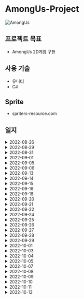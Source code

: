 # AmongUs-Project

![AmongUs](https://user-images.githubusercontent.com/61501112/193694456-c481c254-5c18-45c3-b1b9-a1e92b14f813.jpg)

## 프로젝트 목표
- AmongUs 2D게임 구현

## 사용 기술
- 유니티
- C#

## Sprite
- spriters-resource.com

## 일지

<details>
 <summary>2022-08-26</summary>
 
**1. UI setting**
- 해상도 설정 : Canvas Scaler > Scale With Screen Size 설정후 해상도에 맞게 설정
 
 ---
 
</details>
 
<details>
  <summary>2022-08-29</summary>
 
  **1. Quit, Online button 구현**
 
 ---
 
</details>
 
<details>
 <summary>2022-08-31</summary>
 
 **MainMenu 화면에 별, 캐릭터가 자유롭게 움직이도록 구현**
    
 **1. Particle 시스템 구현**
 - Prewarm : 게임이 시작되는 순간에 처음 생성되는 위치부터 파티클을 생성하지 않고 미리 계산하여 파티클을 자연스럽게 배치해주는 역할이다.
 - Emission > Rate over Time : 파티클의 개수 수정 가능.
    
 **2. Shader 그래프 구현**
 - 셰이더 그래프에서 _MainTex라는 이름 사용시 Renderer 계열 컴포넌트에서 사용하는 텍스처들을 자동으로 가져와준다.
 - 오류 : 이름을 _MainTex라고 해도 오류가 났는데, 셰이더그래프에서 이름이랑 Reference도 똑같이 바꿔줘야 한다.
 
 ---
 
</details>
 
<details>
 <summary>2022-09-01</summary>
 
 **1. Online UI 구현**
 - 각 오브젝트들을 정렬할 때 Horizontal Layout Group, Content Size Fitter 컴포넌트를 추가해 구성해주면 정렬이 깔끔히 된다.
 - 하다가 응답없어서 껏다가 키니까 Hierarchy창 다 초기화됨, 저장 프로젝트 파일이 없음...  
 
 ---
 
</details>
 
<details>
 <summary>2022-09-05</summary>
 
 **1. Online UI 구현**
 - 닉네임이 비어있을 때 (흔들림) 애니메이션 구현
    
 **2. Create Room UI 구현**
 - Interactable : 버튼 기능의 활성화/비활성화 기능을 가지며, SetActive 처럼 쓰인다.
 - GetComponentInChildren : 자식 오브젝트의 컴포넌트를 가져온다.
    
 **3. Online & Create Room UI 연결**
 
 ---
 
</details>
 
<details>
 <summary>2022-09-06</summary>
 
 **Mirror & NetWork Settings**
 **1. Network Room Manager** : ( Offline Scene > Game Room Scene > Gameplay Scene ) 처럼 3단 구조로 씬을 관리하면서 네트워크 통신에 도움을 주는 클래스이다.
 - Offline : 게임 네트워크에 접속하지 않은 씬
 - Room Player Prefab : 게임 대기실에 입장한 플레이어의 오브젝트
 ![Scene 구조](https://user-images.githubusercontent.com/61501112/188642700-2486399a-f4ae-4536-aaf0-99e9c6a58ea3.JPG)
 - Room Manager가 Room Player 프리팹을 인스턴스화 해서 플레이어에게 할당해주고 이 오브젝트를 통해 통신하게 되는 구조이다.
 ![Scene 구조1](https://user-images.githubusercontent.com/61501112/188642719-13678821-1355-48e0-a7e2-e12c472e8f3c.JPG)
 - Room Player Prefab : 게임 시작 전 게임대기실에서 플레이어가 서버와 상호작용을하기 위함.
 - Player Prefab : 게임 시작 후 Gameplay Scene에서 서버와 상호작용을 한다.
 
 ---
 
</details>
 
<details>
 <summary>2022-09-13</summary>
 
 1. 다른 플레이어가 접속하는 기능 구현
 2. 게임 룸 구현
 - 썼던 애니메이션을 재활용 하려면 게임 오브젝트 이름이 같아야 한다.
 - 호스트가 방을 나갔을 때 호스트를 다른 클라이언트에 넘겨줘야하는 기능 (호스트 마이그레이션)을 구현해야한다.
 
 ---
 
</details>
 
<details>
 <summary>2022-09-14</summary>
 
 **1. Hierarchy창 다 초기화되는 이유를 찾음. Project만 저장하는게 아니고 Scene도 따로 저장해야 된다.**
 
 **2. Editor에서 재생시킨 object rotation보다 빌드 된 게임에서 object rotation이 더 빠르게 도는 버그를 해결함.**
 - Update() method 내에서 회전력을 주는게 아니고 FixedUpdate()에서 회전력을 줘야 한다.
 - 이유 : Update()는 매 프레임마다 호출하게 되고, FIxedUpdate()는 Fixed Timestep에 설정된 값에 따라 일정한 간격으로 호출하게 된다.   
 그래서 각 CPU에 따라 초당 처리되는 프레임이 많거나 적을 수 있기 때문이다.
 - https://forum.unity.com/threads/rotation-speed-different-in-standalone-build.883579/
 
 ---
 
</details>
 
<details>
 <summary>2022-09-15</summary>
 
 **1. 게임 대기실 캐릭터 조작 및 동기화**
 - 캐릭터에 network transform component 추가 : transform 동기화 기능 컴포넌트
 - Client Authority 체크 : 각 클라이언트에게 동기화 권한 부여
 - Sync Interval : 동기화 반응속도 (값이 작아지면 초당 동기화 회수가 많아져 반응속도는 빨라지지만 그만큼 데이터 소모량이 커진다)
 
 ```
 //Vector3.ClampMagnitude(Vector3 vector, float maxLength);
 //만약 Vector3 값이 (30f, 10f, 3f)이고 maxLength값이 5이면 ClampMagnitude로 인해
 //Vector3 값은 (5f, 5f, 3f)로 바뀌게 된다.
 dir = Vector3.ClampMagnitude(new Vector3(Input.GetAxis("Horizontal"), Input.GetAxis("Vertical"), 0f), 1f);
 ```
 
 ---
 
 </details>
 
 <details>
 <summary>2022-09-16</summary>
 
 **1. 캐릭터 애니메이션**
 - 캐릭터에 network animator component :  animtor 프로퍼티에 Animator 컴포넌트 할당
 - network animator component : 네트워크를 통해 animation 동기화 역할 component
 - 캐릭터 Flip이 안됐던 이유 : Sync Scale 체크해야 됨, LocalScale로 Flip을 했기 때문에
 
 **2. 캐릭터 스폰**
 ```
 //인스턴스화
 Instantiate(GameObject prefab, Vector3 position, Quaternion rotation)
 ```
 
 **3. 다른 클래스 함수 가져오는 방법**
 ```
 //SpawnPositions 클래스의 GetSpawnPosition함수의 반환 Vector3 포지션 값을 가져온다
 Vector3 spawnPos = FindObjectOfType<SpawnPositions>().GetSpawnPosition();
 ```
 
 **4. 애니메이션 add Event 오류**
 **animation event has no function name specified**   
 - 애니메이션에 추가된 event가 설정되어 있지 않아서 생가는 오류 메세지
 
 **5. 캐릭터 충돌**
 - 각 오브젝트마다 Collider추가
 - 캐릭터끼리 충돌 안하게 : Player Layer 추가 > Project Settings 에서 Physics 2D Layer Collision Matrix 에서 플레이어끼리 체크 해제 후 원하는 오브젝트를 Player Layer로 설정
 
 **6. 오브젝트 정렬**
 - Lerp 에 대해 공부하기 (선형보간)
 - Sorting Order에 대해 공부하기
 
 ---
 
 </details>
 
 <details>
 <summary>2022-09-18</summary>
 
 **1. 선형보간(Lerp)을 통한 SortingOrder(Order in Layer)를 완벽히 이해함**
 - SpriteSorter, SortingSprite Scripts에 주석
 ---
 
</details>
 
 <details>
 <summary>2022-09-20</summary>
 
 **1. 캐릭터 입장시 자동 색상 구현**
 - Command Attribute : Mirror API 제공, 클라이언트에서 함수 실행 시 서버에서 함수 동작, **함수이름 앞 Cmd를 접두사로 써야한다.**
 - SyncVar hook 기능 :
 - singleton :
 - 색상 선택 기능 구현 다시학습
 
 **2. 캐릭터 색상 선택 UI 구현**
 - get/set Property : **정보은닉** 목적으로 private 변수를 외부에서 불러오기 위해 쓰인다.
 - 예시 :
 ```
 class Person
 {
  private string age; // field
  public string Age   // property
   {
    get { return age; }
    set { age = value; }
   }
 }
```

 ---
 
</details>

 <details>
 <summary>2022-09-21</summary>
 
 **1. 거리에 따른 상호작용 가능한 오브젝트 셰이더 구현**
 
 **2. 캐릭터 색상 선택 Customize UI 구현**
 
 ps. Scene만 잘 저장하고 불러오면 문제 안된다.   
 
 ---
 
</details>

 <details>
 <summary>2022-09-22</summary>
 
 **1. 색상 선택 UI에서 클라이언트가 접속시 업데이트가 안되는 버그 잡기**
 
 **2. 스폰 위지 Flip 버그 잡기**
 
 ---
 
</details>

 <details>
 <summary>2022-09-24</summary>
 
 **1. 게임 규칙 UI 배치**
 - 스크롤뷰에서 목록이 많이 있으면 Viewport의 Mask 컴포넌트를 꺼서 작업하면 편리함.
 
 ---
 
</details>

<details>
 <summary>2022-09-25</summary>
 
 **1. 중앙 하단 플레이어 인원 Text 구현**
 
 **2. 플레이어 닉네임 표시 구현**
 - 각 캐릭터마다 캔버스를 가지도록 구현
 - OnlineUI의 ```PlayerSettings.nickname = nicknameInputField.text;``` > AmongUsRoomPlayer의 ```CmdSetNickname(string nick)``` > CharacterMover의 nickname으로 전달
 
 **3. 게임 시작 버튼 구현**
 
 ---
 
 </details>
 
 <details>
 <summary>2022-09-26</summary>
 
 **1. 게임 맵 구현**
 - 스프라이트 시퀀스 애니메이션 : 스프라이트 이미지를 교체하는 방식의 애니메이션
 - Weapon, O2, Navigation 맵, 애니메이션 구현
 
 ---
 
</details>

 <details>
 <summary>2022-09-27</summary>
 
 **1. 게임 맵 전체 구현**
 - 스프라이트 시퀀스 애니메이션 : 스프라이트 이미지를 교체하는 방식의 애니메이션
 - Cafeteria, Admin, Medbay, Upper Engine, Lower Engine, Security, Reactor, Electrical , Storage, Communications, Shields, Rocket Engine 맵, 애니메이션 구현
 
 ---
 
</details>

 <details>
 <summary>2022-09-28</summary>
 
 **1. 인게임 플레이어 세팅**
 - Scale : Lobby > 0.5, Ingame > 0.36
 ---
 
</details>
 
<details>
 <summary>2022-09-29</summary>
 
 **1. 플레이어 타입 설정 크루원/임포스터**
 - 인트로에서 텍스트랑 이미지 하나가 안나오는 오류, [SerializeField] 로 Color값을 줬는데 알파가 0으로 Default 였음 개고생
 ---
 
</details>

<details>
 <summary>2022-10-01</summary>
 
 **1. 인트로 닫기**
 
 **2. 플레이어 스폰 위치 설정**
 - 선형보간과 cos, sin으로 배치
 
 **3. 맵 전체 Collider 설정**
 
 **4. 임포스터일 시 서로 플레이어 NicknameText RED로 구현**
 
 ---
 
</details>

<details>
 <summary>2022-10-03</summary>
 
 **1. 인게임 그림자 구현**
 - Composite Shadow Caster 2D Component : 해당 오브젝트의 자식 오브젝트이 가진 Shadow Caster들을 통합해주는 기능 컴포넌트 
 
 ---
 
</details>

<details>
 <summary>2022-10-04</summary>
 
 **1. 임무 UI 구현**

 **2. 인게임 Setting UI 구현**
 
 **3. 인게임 미니맵/현위치 구현**
 - 미니맵을 normalized(정규화)하여 구현
 
 **4. 킬 버튼 구현**
 - 킬의 쿨타임 표시
 - Circle Collider 2D컴포넌트로 킬 범위 설정
 - 킬버튼 클릭 시 시체 표현
 - 시체 애니메이션
 
 ---
 
</details>

<details>
 <summary>2022-10-05</summary>
 
 **1. KILL UI/Animation 구현**
 
 **2. 죽은 크루원 유령으로 만들기**
 - 최신버전 shader alpha값이 따로 빠져나와있어 오류 때문에 color.a 값 변경시 오류로 spriteRenderer.color로 변경
 
 ```
    public void SetVisibility(bool isVisible)
    {
        if (isVisible)
        {
            var color = PlayerColor.GetColor(playerColor);
            
            //color.a = 0f;
            spriteRenderer.color = new Color(1f, 1f, 1f, 1f);

            spriteRenderer.material.SetColor("_PlayerColor", color);
            nicknameText.text = nickname;
        }
        else
        {
            var color = PlayerColor.GetColor(playerColor);

            spriteRenderer.color = new Color(1f, 1f, 1f, 0f);
            spriteRenderer.material.SetColor("_PlayerColor", color);
            nicknameText.text = "";
        }
    }
 ```
 
 ---
 
</details>

<details>
 <summary>2022-10-07</summary>
 
 **1. Light**
 - Shadow Light : 빛이 닿는 영역은 밝게, 아닌 부분은 어둡게
 - Global Light : 어두운 부분을 보이게 해주는 라이트
 - Light Map Light : 빛이 닿는 영역에 있는 캐릭터만 보이게하는 라이트
 
 **2. Ghost Type Light/Collider 구현**
 
 **3. Report UI / Button 구현**
 
 ---
 
</details>

<details>
 <summary>2022-10-08</summary>
 
 **1. Meeing UI 구현**

 ---
 
</details>

<details>
 <summary>2022-10-09</summary>
 
 **1. Vote 기능 구현**

 ---
 
</details>

<details>
 <summary>2022-10-10</summary>
 
 **1. 투표 기능 구현**
 - 투표 스킵 기능 구현
 - 투표 시간제한 구현
 - Mathf.Clamp(value, min, max) : value가 범위보다 작으면 min반환, max보다 크면 max반환
 ex)
 ```
 if (meetingState == EMeetingState.Meeting)
 {
     meetingTimeText.text = string.Format("회의시간 : {0}s", (int)Mathf.Clamp(GameSystem.Instance.remainTime, 0f, float.MaxValue));
 }
 ```
 
 - 투표 스킵되면 이미 활성화된 Select버튼과 Cancel버튼중 Select버튼을 누르면 투표가 되는 버그 있음 **(해결)**
 ```
 //투표 끝난 후
    public void CompleteVote()
    {
        foreach (var panel in meetingPlayerPanels)
        {
            panel.OpenResult();
            panel.Unselect();//추가  : (Select버튼, Cancel버튼)을 비활성화 시키는 함수
        }

        skipVoteButton.SetActive(false);
        skipVotePlayers.SetActive(true);
    }
 ```
 
 - skip 버튼누르면 모든 플레이어의 skip버튼이 비활성화되는 버그 있음 **(해결)** , 그냥 비활성화 풀었음 
 ---
 
 </details>
 
 <details>
 <summary>2022-10-11</summary>
 
 **1. Ejection UI 구현**
 
 
 ---
 
 </details>
 
 <details>
 <summary>2022-10-12</summary>
 
 **1. Task전선 미니게임 구현**
 - 길이가 마우스에 맞춰 길어지는게 아니라, 마우스position보다 길어지는 현상이 있음
 
 ---
 
 </details>

